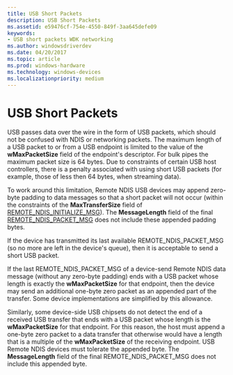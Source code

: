 ```yaml
---
title: USB Short Packets
description: USB Short Packets
ms.assetid: e59476cf-754e-4550-849f-3aa645defe09
keywords:
- USB short packets WDK networking
ms.author: windowsdriverdev
ms.date: 04/20/2017
ms.topic: article
ms.prod: windows-hardware
ms.technology: windows-devices
ms.localizationpriority: medium
---
```


# USB Short Packets





USB passes data over the wire in the form of USB packets, which should not be confused with NDIS or networking packets. The maximum length of a USB packet to or from a USB endpoint is limited to the value of the **wMaxPacketSize** field of the endpoint's descriptor. For bulk pipes the maximum packet size is 64 bytes. Due to constraints of certain USB host controllers, there is a penalty associated with using short USB packets (for example, those of less then 64 bytes, when streaming data).

To work around this limitation, Remote NDIS USB devices may append zero-byte padding to data messages so that a short packet will not occur (within the constraints of the **MaxTransferSize** field of [REMOTE\_NDIS\_INITIALIZE\_MSG](remote-ndis-initialize-msg.md)). The **MessageLength** field of the final [REMOTE\_NDIS\_PACKET\_MSG](remote-ndis-packet-msg.md) does not include these appended padding bytes.

If the device has transmitted its last available REMOTE\_NDIS\_PACKET\_MSG (so no more are left in the device's queue), then it is acceptable to send a short USB packet.

If the last REMOTE\_NDIS\_PACKET\_MSG of a device-send Remote NDIS data message (without any zero-byte padding) ends with a USB packet whose length is exactly the **wMaxPacketSize** for that endpoint, then the device may send an additional one-byte zero packet as an appended part of the transfer. Some device implementations are simplified by this allowance.

Similarly, some device-side USB chipsets do not detect the end of a received USB transfer that ends with a USB packet whose length is the **wMaxPacketSize** for that endpoint. For this reason, the host must append a one-byte zero packet to a data transfer that otherwise would have a length that is a multiple of the **wMaxPacketSize** of the receiving endpoint. USB Remote NDIS devices must tolerate the appended byte. The **MessageLength** field of the final REMOTE\_NDIS\_PACKET\_MSG does not include this appended byte.

 

 





